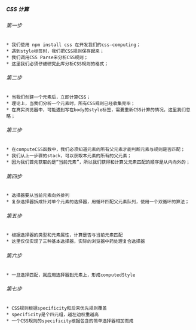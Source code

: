##### CSS 计算

###### 第一步
	* 我们使用 npm install css 在开发我们的css-computing；
	* 遇到style标签时，我们把CSS规则保存起来；
	* 我们调用CSS Parse来分析CSS规则；
	* 这里我们必须仔细研究此库分析CSS规则的格式；

###### 第二步 
	* 当我们创建一个元素后，立即计算CSS；
	* 理论上，当我们分析一个元素时，所有CSS规则已经收集完毕；
	* 在真实浏览器中，可能遇到写在body的style标签，需要重新CSS计算的情况，这里我们忽略；

###### 第三步
	* 在computeCSS函数中，我们必须知道元素的所有父元素才能判断元素与规则是否匹配；
	* 我们从上一步骤的stack，可以获取本元素的所有的父元素；
	* 因为我们首先获取的是“当前元素”，所以我们获得和计算父元素匹配的顺序是从内向外的；

###### 第四步
	* 选择器要从当前元素向外排列
	* 复杂选择器拆成针对单个元素的选择器，用循环匹配父元素队列，使用一个双循环的算法；
	

###### 第五步
	* 根据选择器的类型和元素属性，计算是否与当前元素匹配
	* 这里仅仅实现了三种基本选择器，实际的浏览器中药处理复合选择器

###### 第六步
	* 一旦选择匹配，就应用选择器到元素上，形成computedStyle

###### 第七步
	* CSS规则根据specificity和后来优先规则覆盖
	* specificity是个四元组，越左边权重越高
	* 一个CSS规则的specificity根据包含的简单选择器相加而成
	
